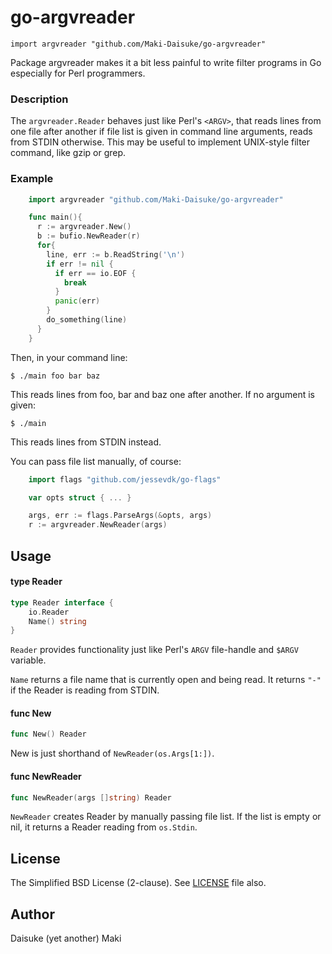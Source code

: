 # go-argvreader

    import argvreader "github.com/Maki-Daisuke/go-argvreader"

Package argvreader makes it a bit less painful to write filter programs in Go
especially for Perl programmers.


### Description

The `argvreader.Reader` behaves just like Perl's `<ARGV>`, that reads lines from
one file after another if file list is given in command line arguments, reads
from STDIN otherwise. This may be useful to implement UNIX-style filter command,
like gzip or grep.

### Example

```go
    import argvreader "github.com/Maki-Daisuke/go-argvreader"

    func main(){
      r := argvreader.New()
      b := bufio.NewReader(r)
      for{
        line, err := b.ReadString('\n')
        if err != nil {
          if err == io.EOF {
            break
          }
          panic(err)
        }
        do_something(line)
      }
    }
```

Then, in your command line:

    $ ./main foo bar baz

This reads lines from foo, bar and baz one after another. If no argument is
given:

    $ ./main

This reads lines from STDIN instead.

You can pass file list manually, of course:

```go
    import flags "github.com/jessevdk/go-flags"

    var opts struct { ... }

    args, err := flags.ParseArgs(&opts, args)
    r := argvreader.NewReader(args)
```

## Usage

#### type Reader

```go
type Reader interface {
	io.Reader
	Name() string
}
```

`Reader` provides functionality just like Perl's `ARGV` file-handle and `$ARGV`
variable.

`Name` returns a file name that is currently open and being read. It
returns `"-"` if the Reader is reading from STDIN.

#### func  New

```go
func New() Reader
```
New is just shorthand of `NewReader(os.Args[1:])`.

#### func  NewReader

```go
func NewReader(args []string) Reader
```
`NewReader` creates Reader by manually passing file list. If the list is empty or
nil, it returns a Reader reading from `os.Stdin`.


## License

The Simplified BSD License (2-clause).
See [LICENSE](LICENSE) file also.


## Author

Daisuke (yet another) Maki
